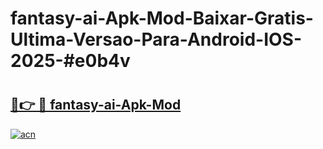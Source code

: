 # fantasy-ai-Apk-Mod-Baixar-Gratis-Ultima-Versao-Para-Android-IOS-2025-#e0b4v

# <h2><a href="https://ainizakaria.my?title=fantasy-ai-Apk-Mod&ref=24M">🔗👉 🔴 fantasy-ai-Apk-Mod</a></h2>

[![acn](https://github.com/user-attachments/assets/0f9c940e-d8b0-45ae-aac7-cd30a18b3e1c)](https://ainizakaria.my?title=fantasy-ai-Apk-Mod&ref=24M)


